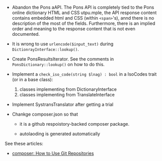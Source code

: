 - Abandon the Pons aAPI. The Pons API is completely tied to the Pons online dictionary HTML and CSS  utpu.mple, the API response content contains embedded html and CSS (within `<span>`'s), annd there is no description of 
  the most of the fields. Furthermore, there is an implied order and meaning to the response content that is not even documented.

- It is wrong to use `urlencode($input_text)` during `DictionrayInterface::lookup()`. 

- Create PonsResultsIterator. See the comments in `PonsDictionary::lookup()` on how to do this.

- Implement a `check_iso_code(string $lnag) : bool` in a IsoCodes trait (or in a base class):

  1. classes implementing from DictionaryInterface
  2. classes implementing from TranslateInterface

- Implement SystransTranslator after getting a trial 

- Chankge composer.json so that

  - it is a github respoistory-backed composer package.

  - autolaoding is generated automatically

See these articles:

- [composer: How to Use Git Repositories](https://www.daggerhartlab.com/composer-how-to-use-git-repositories/)
